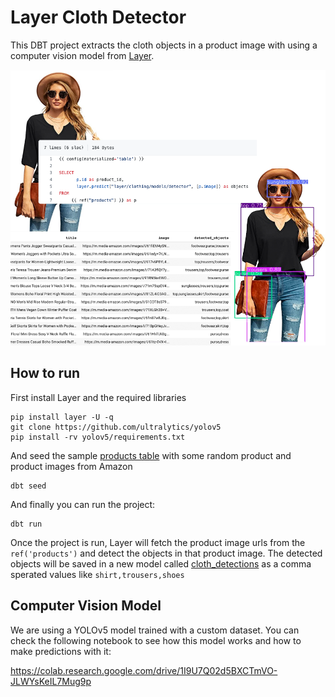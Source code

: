# Layer Cloth Detector

This DBT project extracts the cloth objects in a product image with using a computer vision model from [Layer](https://app.layer.ai/layer/clothing/).

![Layer Cloth Detector](assets/layer_cloth_detector.png)

## How to run

First install Layer and the required libraries

```shell
pip install layer -U -q
git clone https://github.com/ultralytics/yolov5
pip install -rv yolov5/requirements.txt
```

And seed the sample [products table](seeds/products.csv) with some random product and product images from Amazon

```shell
dbt seed
```

And finally you can run the project:

```shell
dbt run
```

Once the project is run, Layer will fetch the product image urls from the `ref('products')` and detect the objects in that
product image. The detected objects will be saved in a new model called [cloth_detections](models/products/cloth_detections.sql) as a comma sperated values like `shirt,trousers,shoes`

## Computer Vision Model

We are using a YOLOv5 model trained with a custom dataset. You can check the following notebook to see how this model
works and how to make predictions with it:

https://colab.research.google.com/drive/1I9U7Q02d5BXCTmVO-JLWYsKeIL7Mug9p

